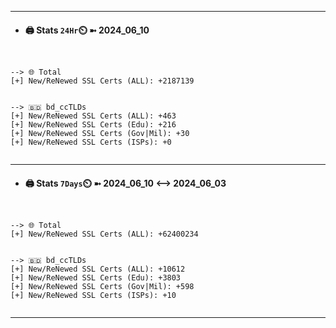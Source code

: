 

---
- #### 🖨️ **Stats** `24Hr`⏲️ ➼ 2024_06_10
```console


--> 🌐 Total
[+] New/ReNewed SSL Certs (ALL): +2187139


--> 🇧🇩 bd_ccTLDs
[+] New/ReNewed SSL Certs (ALL): +463
[+] New/ReNewed SSL Certs (Edu): +216
[+] New/ReNewed SSL Certs (Gov|Mil): +30
[+] New/ReNewed SSL Certs (ISPs): +0


```

---
- #### 🖨️ **Stats** `7Days`⏲️ ➼ 2024_06_10 <--> 2024_06_03
```console


--> 🌐 Total
[+] New/ReNewed SSL Certs (ALL): +62400234


--> 🇧🇩 bd_ccTLDs
[+] New/ReNewed SSL Certs (ALL): +10612
[+] New/ReNewed SSL Certs (Edu): +3803
[+] New/ReNewed SSL Certs (Gov|Mil): +598
[+] New/ReNewed SSL Certs (ISPs): +10


```

---

